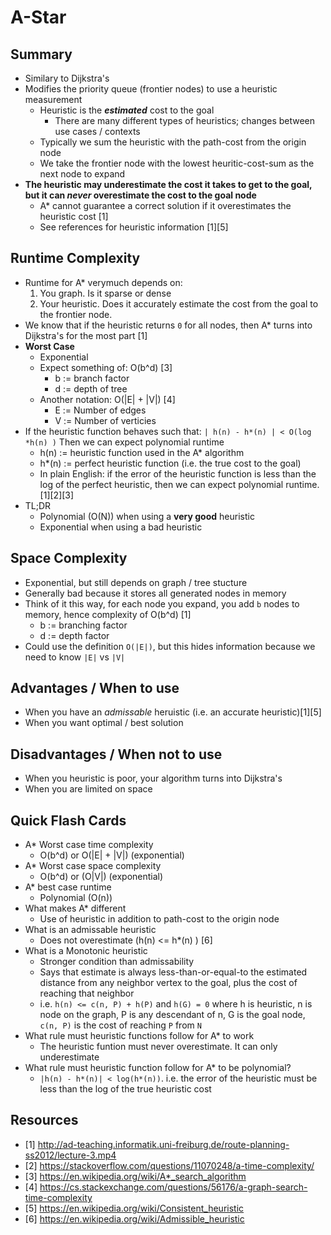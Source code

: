 # A-Star
## Summary
- Similary to Dijkstra's
- Modifies the priority queue (frontier nodes) to use a heuristic measurement
    - Heuristic is the ***estimated*** cost to the goal
        - There are many different types of heuristics; changes between use cases / contexts
    - Typically we sum the heuristic with the path-cost from the origin node
    - We take the frontier node with the lowest heuritic-cost-sum as the next node to expand
- **The heuristic may underestimate the cost it takes to get to the goal, but it can *never* overestimate the cost to the goal node**
    - A* cannot guarantee a correct solution if it overestimates the heuristic cost [1]
    - See references for heuristic information [1][5]


## Runtime Complexity
- Runtime for A* verymuch depends on:
    1. You graph.  Is it sparse or dense
    2. Your heuristic.  Does it accurately estimate the cost from the goal to the frontier node.
- We know that if the heuristic returns `0` for all nodes, then A* turns into Dijkstra's for the most part [1]
- **Worst Case**
    - Exponential
    - Expect something of: O(b^d) [3]
        - b := branch factor
        - d := depth of tree
    - Another notation: O(|E| + |V|) [4]
        - E := Number of edges
        - V := Number of verticies
- If the heuristic function behaves such that: `| h(n) - h*(n) | < O(log *h(n) )` Then we can expect polynomial runtime
    - h(n) := heuristic function used in the A* algorithm
    - h*(n) := perfect heuristic function (i.e. the true cost to the goal)
    - In plain English: if the error of the heuristic function is less than the log of the perfect heuristic, then we can expect polynomial runtime.[1][2][3]
- TL;DR
    - Polynomial (O(N)) when using a **very good** heuristic
    - Exponential when using a bad heuristic

## Space Complexity
- Exponential, but still depends on graph / tree stucture
- Generally bad because it stores all generated nodes in memory
- Think of it this way, for each node you expand, you add `b` nodes to memory, hence complexity of O(b^d) [1]
    - b := branching factor
    - d := depth factor
- Could use the definition `O(|E|)`, but this hides information because we need to know `|E|` vs `|V|`

## Advantages / When to use
- When you have an *admissable* heruistic (i.e. an accurate heuristic)[1][5]
- When you want optimal / best solution

## Disadvantages / When not to use
- When you heuristic is poor, your algorithm turns into Dijkstra's
- When you are limited on space

## Quick Flash Cards
- A* Worst case time complexity
    - O(b^d) or O(|E| + |V|) (exponential)
- A* Worst case space complexity
    - O(b^d) or (O|V|) (exponential)
- A* best case runtime
    - Polynomial (O(n))
- What makes A* different
    - Use of heuristic in addition to path-cost to the origin node
- What is an admissable heuristic
    - Does not overestimate (h(n) <= h*(n) ) [6]
- What is a Monotonic heuristic
    - Stronger condition than admissability
    - Says that estimate is always less-than-or-equal-to the estimated distance from any neighbor vertex to the goal, plus the cost of reaching that neighbor
    - i.e. `h(n) <= c(n, P) + h(P)` and `h(G) = 0` where h is heuristic, n is node on the graph, P is any descendant of n, G is the goal node, `c(n, P)` is the cost of reaching `P` from `N`
- What rule must heuristic functions follow for A* to work
    - The heuristic funtion must never overestimate.  It can only underestimate
- What rule must heuristic function follow for A* to be polynomial?
    - `|h(n) - h*(n)| < log(h*(n))`.  i.e. the error of the heuristic must be less than the log of the true heuristic cost

## Resources
- [1] http://ad-teaching.informatik.uni-freiburg.de/route-planning-ss2012/lecture-3.mp4 
- [2] https://stackoverflow.com/questions/11070248/a-time-complexity/ 
- [3] https://en.wikipedia.org/wiki/A*_search_algorithm
- [4] https://cs.stackexchange.com/questions/56176/a-graph-search-time-complexity
- [5] https://en.wikipedia.org/wiki/Consistent_heuristic
- [6] https://en.wikipedia.org/wiki/Admissible_heuristic